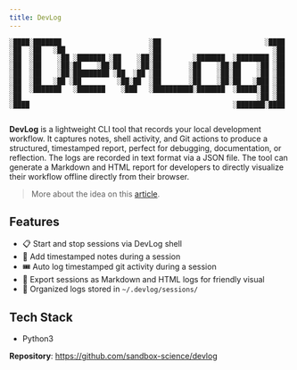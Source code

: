 ```yaml
---
title: DevLog
---
```


```
░████░███████                      ░██                          ░████ 
░██  ░██   ░██                     ░██                            ░██ 
░██  ░██    ░██ ░███████ ░██    ░██░██        ░███████  ░████████ ░██ 
░██  ░██    ░██░██    ░██░██    ░██░██       ░██    ░██░██    ░██ ░██ 
░██  ░██    ░██░█████████ ░██  ░██ ░██       ░██    ░██░██    ░██ ░██ 
░██  ░██   ░██ ░██         ░██░██  ░██       ░██    ░██░██   ░███ ░██ 
░██  ░███████   ░███████    ░███   ░██████████░███████  ░█████░██ ░██ 
░██                                                           ░██ ░██ 
░████                                                   ░███████░████ 
                                                                      
```                                                                                       
**DevLog** is a lightweight CLI tool that records your local development workflow. It captures notes, shell activity, and Git actions to produce a structured, timestamped report, perfect for debugging, documentation, or reflection. The logs are recorded in text format via a JSON file. The tool can generate a Markdown and HTML report for developers to directly visualize their workflow offline directly from their browser.

> <Badge type="tip" text="Note" /> More about the idea on this [article](https://listed.to/@Astra/63832/devlog-cli-developer-tool). 

## Features

- 📋 Start and stop sessions via DevLog shell
- 📝 Add timestamped notes during a session
- 🎟️ Auto log timestamped git activity during a session
- 📂 Export sessions as Markdown and HTML logs for friendly visual
- 📁 Organized logs stored in `~/.devlog/sessions/`

## Tech Stack
- Python3

**Repository**: https://github.com/sandbox-science/devlog
